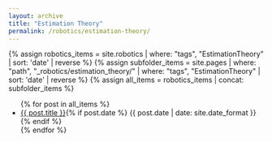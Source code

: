 ```yaml
---
layout: archive
title: "Estimation Theory"
permalink: /robotics/estimation-theory/
---
```


{% assign robotics_items = site.robotics | where: "tags", "EstimationTheory" | sort: 'date' | reverse %}
{% assign subfolder_items = site.pages | where: "path", "_robotics/estimation_theory/" | where: "tags", "EstimationTheory" | sort: 'date' | reverse %}
{% assign all_items = robotics_items | concat: subfolder_items %}

<ul>
  {% for post in all_items %}
    <li><a href="{{ post.url }}">{{ post.title }}</a>{% if post.date %} <span>{{ post.date | date: site.date_format }}</span>{% endif %}</li>
  {% endfor %}
</ul>